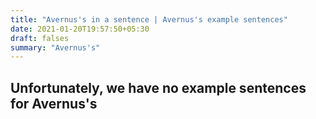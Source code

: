 ```yaml
---
title: "Avernus's in a sentence | Avernus's example sentences"
date: 2021-01-20T19:57:50+05:30
draft: falses
summary: "Avernus's"
---
```

## Unfortunately, we have no example sentences for Avernus's                 
